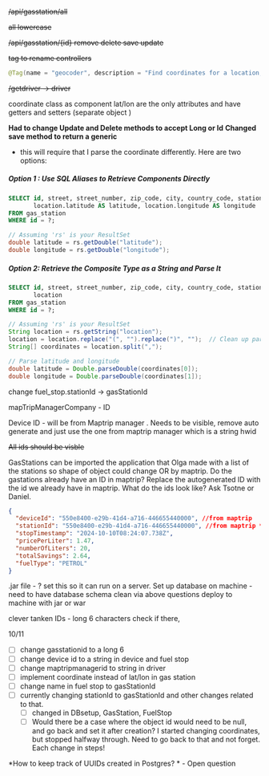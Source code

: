 ~~/api/gasstation/all~~

~~all lowercase~~ 

~~/api/gasstation/{id} remove delete save update~~ 

~~tag to rename controllers~~
```java
@Tag(name = "geocoder", description = "Find coordinates for a location, or locations for a coordinate")
```

~~/getdriver -> driver~~

coordinate class as component lat/lon are the only attributes and have getters and setters (separate object )

**Had to change Update and Delete methods to accept Long or Id**
**Changed save method to return a generic** 

- this will require that I parse the coordinate differently. Here are two options:
##### Option 1 : Use SQL Aliases to Retrieve Components Directly
```sql
SELECT id, street, street_number, zip_code, city, country_code, station_name, 
       location.latitude AS latitude, location.longitude AS longitude
FROM gas_station
WHERE id = ?;
```
```java
// Assuming 'rs' is your ResultSet
double latitude = rs.getDouble("latitude");
double longitude = rs.getDouble("longitude");
```

##### Option 2: Retrieve the Composite Type as a String and Parse It
```sql
SELECT id, street, street_number, zip_code, city, country_code, station_name, 
       location
FROM gas_station
WHERE id = ?;
```
```java
// Assuming 'rs' is your ResultSet
String location = rs.getString("location");
location = location.replace("(", "").replace(")", "");  // Clean up parentheses
String[] coordinates = location.split(",");

// Parse latitude and longitude
double latitude = Double.parseDouble(coordinates[0]);
double longitude = Double.parseDouble(coordinates[1]);

```

change fuel_stop.stationId  -> gasStationId 

mapTripManagerCompany  - ID

Device ID - will be from Maptrip manager . Needs to be visible, remove auto generate and just use the one from maptrip manager which is a string hwid 

~~All ids should be visble~~ 

GasStations can be imported the application that Olga made with a list of the stations so shape of object could change OR by maptrip. 
Do the gastations already have an ID in maptrip? Replace the autogenerated ID with the id we already have in maptrip. What do the ids look like? Ask Tsotne or Daniel. 

```json
{
  "deviceId": "550e8400-e29b-41d4-a716-446655440000", //from maptrip
  "stationId": "550e8400-e29b-41d4-a716-446655440000", //from maptrip **clarify name
  "stopTimestamp": "2024-10-10T08:24:07.738Z",
  "pricePerLiter": 1.47,
  "numberOfLiters": 20,
  "totalSavings": 2.64,
  "fuelType": "PETROL"
}
```

.jar file - ? set this so it can run on a server. 
Set up database on machine - need to have database schema clean via above questions 
deploy to machine with jar or war 

clever tanken IDs - long 6 characters 
check if there, 

10/11 
- [ ] change gasstationid to a long 6
- [ ] change device id to a string in device and fuel stop
- [ ] change maptripmanagerid to string in driver 
- [ ] implement coordinate instead of lat/lon in gas station 
- [ ] change name in fuel stop to gasStationId
- [ ] currently changing stationId to gasStationId and other changes related to that. 
	- [ ] changed in DBsetup, GasStation, FuelStop
	- [ ] Would there be a case where the object id would need to be null, and go back and set it after creation? 
I started changing coordinates, but stopped halfway through. Need to go back to that and not forget.
Each change in steps!

*How to keep track of UUIDs created in Postgres? * - Open question